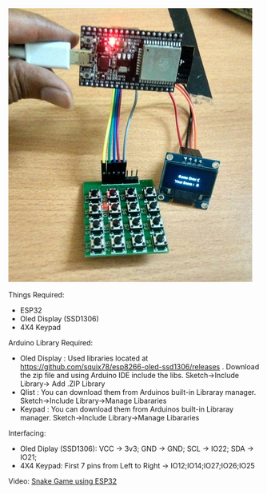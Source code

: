 <img src="https://github.com/AnandVetcha/HackerBox/blob/master/Box15/Pictures/Snake_ESP32.jpg" alt="Snake Game ESP32">

Things Required:
- ESP32
- Oled Display (SSD1306)
- 4X4 Keypad 

Arduino Library Required:
- Oled Display : Used libraries located at https://github.com/squix78/esp8266-oled-ssd1306/releases . Download the zip file and using Arduino IDE include the libs. Sketch->Include Library-> Add .ZIP Library
- Qlist : You can download them from Arduinos built-in Libraray manager. Sketch->Include Library->Manage Libararies
- Keypad : You can download them from Arduinos built-in Libraray manager. Sketch->Include Library->Manage Libararies

Interfacing:
- Oled Diplay (SSD1306):
VCC -> 3v3;
GND -> GND;
SCL -> IO22;
SDA -> IO21;
- 4X4 Keypad:
First 7 pins from Left to Right -> IO12;IO14;IO27;IO26;IO25

Video:
[Snake Game using ESP32](https://www.youtube.com/watch?v=Favfaeqm_Zo)
